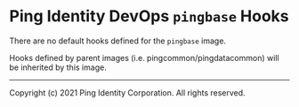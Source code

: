 
# Ping Identity DevOps `pingbase` Hooks
There are no default hooks defined for the `pingbase` image.

Hooks defined by parent images (i.e. pingcommon/pingdatacommon)
will be inherited by this image.

---

Copyright (c) 2021 Ping Identity Corporation. All rights reserved.
